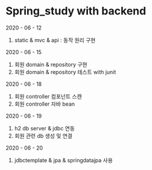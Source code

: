 # Spring_study with backend


2020 - 06 - 12

1. static & mvc & api : 동작 원리 구현

2020 - 06 - 15 

1. 회원 domain & repository 구현
2. 회원 domain & repository 테스트 with junit


2020 - 06 - 18

1. 회원 controller 컴포넌트 스캔     
2. 회원 controller 자바 bean 


2020 - 06 - 19

1. h2 db server & jdbc 연동     
2. 회원 관련 db 생성 및 연결    

2020 - 06 - 20

1. jdbctemplate & jpa & springdatajpa 사용
    
